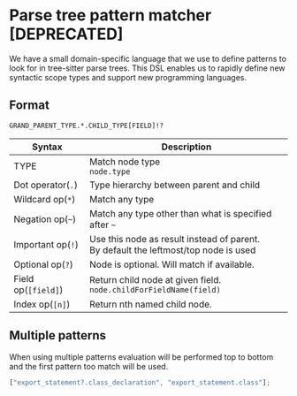 # Parse tree pattern matcher [DEPRECATED]

We have a small domain-specific language that we use to define patterns to look for in tree-sitter parse trees. This DSL enables us to rapidly define new syntactic scope types and support new programming languages.

## Format

`GRAND_PARENT_TYPE.*.CHILD_TYPE[FIELD]!?`

| Syntax              | Description                                                                             |
| ------------------- | --------------------------------------------------------------------------------------- |
| TYPE                | Match node type<br/>`node.type`                                                         |
| Dot operator(`.`)   | Type hierarchy between parent and child                                                 |
| Wildcard op(`*`)    | Match any type                                                                          |
| Negation op(`~`)    | Match any type other than what is specified after `~`                                   |
| Important op(`!`)   | Use this node as result instead of parent.<br/>By default the leftmost/top node is used |
| Optional op(`?`)    | Node is optional. Will match if available.                                              |
| Field op(`[field]`) | Return child node at given field.<br/>`node.childForFieldName(field)`                   |
| Index op(`[n]`)     | Return nth named child node.                                                            |

## Multiple patterns

When using multiple patterns evaluation will be performed top to bottom and the first pattern too match will be used.

```js
["export_statement?.class_declaration", "export_statement.class"];
```

